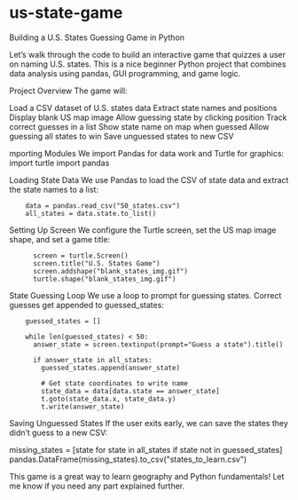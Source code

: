 # us-state-game
Building a U.S. States Guessing Game in Python

Let’s walk through the code to build an interactive game that quizzes a user on naming U.S. states. This is a nice beginner Python project that combines data analysis using pandas, GUI programming, and game logic.

Project Overview
The game will:

Load a CSV dataset of U.S. states data
Extract state names and positions
Display blank US map image
Allow guessing state by clicking position
Track correct guesses in a list
Show state name on map when guessed
Allow guessing all states to win
Save unguessed states to new CSV

mporting Modules
We import Pandas for data work and Turtle for graphics:
        import turtle 
        import pandas

Loading State Data
We use Pandas to load the CSV of state data and extract the state names to a list:

        data = pandas.read_csv("50_states.csv")
        all_states = data.state.to_list()

Setting Up Screen
We configure the Turtle screen, set the US map image shape, and set a game title:

          screen = turtle.Screen()
          screen.title("U.S. States Game")  
          screen.addshape("blank_states_img.gif")
          turtle.shape("blank_states_img.gif")


State Guessing Loop
We use a loop to prompt for guessing states. Correct guesses get appended to guessed_states:

        guessed_states = []
        
        while len(guessed_states) < 50:
          answer_state = screen.textinput(prompt="Guess a state").title()
         
          if answer_state in all_states:  
            guessed_states.append(answer_state)
          
            # Get state coordinates to write name
            state_data = data[data.state == answer_state]   
            t.goto(state_data.x, state_data.y)
            t.write(answer_state)


Saving Unguessed States
If the user exits early, we can save the states they didn’t guess to a new CSV:

missing_states = [state for state in all_states if state not in guessed_states]
pandas.DataFrame(missing_states).to_csv("states_to_learn.csv")


This game is a great way to learn geography and Python fundamentals! Let me know if you need any part explained further.
